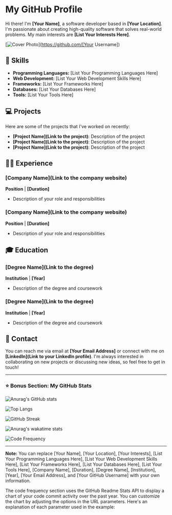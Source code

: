 # My GitHub Profile

Hi there! I'm **[Your Name]**, a software developer based in **[Your Location]**. I'm passionate about creating high-quality software that solves real-world problems. My main interests are **[List Your Interests Here]**.

[![Cover Photo](https://iso.500px.com/wp-content/uploads/2016/03/stock-photo-142984111.jpg)](https://github.com/[Your Username])

## 🚀 Skills

- **Programming Languages:** [List Your Programming Languages Here]
- **Web Development:** [List Your Web Development Skills Here]
- **Frameworks:** [List Your Frameworks Here]
- **Databases:** [List Your Databases Here]
- **Tools:** [List Your Tools Here]

## 💻 Projects

Here are some of the projects that I've worked on recently:

- **[Project Name](Link to the project)**: Description of the project
- **[Project Name](Link to the project)**: Description of the project
- **[Project Name](Link to the project)**: Description of the project

## 👨‍💻 Experience

### [Company Name](Link to the company website)
**Position** | **[Duration]**

- Description of your role and responsibilities

### [Company Name](Link to the company website)
**Position** | **[Duration]**

- Description of your role and responsibilities

## 🎓 Education

### [Degree Name](Link to the degree)
**Institution** | **[Year]**

- Description of the degree and coursework

### [Degree Name](Link to the degree)
**Institution** | **[Year]**

- Description of the degree and coursework

## 📱 Contact

You can reach me via email at **[Your Email Address]** or connect with me on **[LinkedIn](Link to your LinkedIn profile)**. I'm always interested in collaborating on new projects or discussing new ideas, so feel free to get in touch!

---

### ⭐️ Bonus Section: My GitHub Stats

![Anurag's GitHub stats](https://github-readme-stats.vercel.app/api?username=shanuv000&show_icons=true&theme=radical&count_private=true)

![Top Langs](https://github-readme-stats.vercel.app/api/top-langs/?username=shanuv000&layout=compact&theme=radical&langs_count=6)

![GitHub Streak](https://github-readme-streak-stats.herokuapp.com/?user=shanuv000&theme=radical)

![Anurag's wakatime stats](https://github-readme-stats.vercel.app/api/wakatime?username=shanuv000&layout=compact&theme=radical)

![Code Frequency](https://github-readme-stats.vercel.app/api?username=shanuv000&show_icons=true&theme=radical&count_private=true&include_all_commits=true&custom_title=Code%20Commit%20Frequency%20-%20Past%20Year&hide_title=true&hide_border=true&line_height=24)

---

**Note:** You can replace [Your Name], [Your Location], [Your Interests], [List Your Programming Languages Here], [List Your Web Development Skills Here], [List Your Frameworks Here], [List Your Databases Here], [List Your Tools Here], [Company Name], [Duration], [Degree Name], [Institution], [Year], [Your Email Address], and [Your GitHub Username] with your own information.

The code frequency section uses the GitHub Readme Stats API to display a chart of your code commit activity over the past year. You can customize the chart by adjusting the options in the URL parameters. Here's an explanation of each parameter used in the example:

